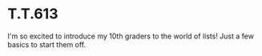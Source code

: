 # T.T.613
I'm so excited to introduce my 10th graders to the world of lists!
Just a few basics to start them off.
